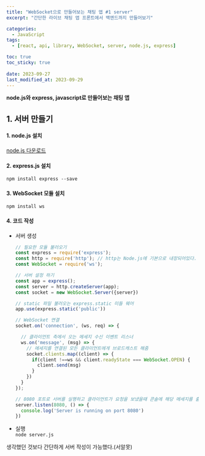 ```yaml
---
title: "WebSocket으로 만들어보는 채팅 앱 #1 server"
excerpt: "간단한 라이브 채팅 앱 프론트에서 백엔드까지 만들어보기"

categories:
  - JavaScript
tags:
  - [react, api, library, WebSocket, server, node.js, express]

toc: true
toc_sticky: true
 
date: 2023-09-27
last_modified_at: 2023-09-29
---
```


**node.js와 express, javascript로 만들어보는 채팅 앱**

## 1. 서버 만들기
#### 1. node.js 설치
  [node.js 다운로드](https://nodejs.org/ko/download)

#### 2. express.js 설치
  `npm install express --save`

#### 3. WebSocket 모듈 설치
  `npm install ws`

#### 4. 코드 작성
- 서버 생성
  ```js
  // 필요한 모듈 불러오기
  const express = require('express');
  const http = require('http'); // http는 Node.js에 기본으로 내장되어있다.
  const WebSocket = require('ws');

  // 서버 설정 하기
  const app = express();
  const server = http.createServer(app);
  const socket = new WebSocket.Server({server})

  // static 파일 불러오는 express.static 미들 웨어
  app.use(express.static('public'))

  // WebSocket 연결
  socket.on('connection', (ws, req) => {

    // 클라이언트 측에서 오는 메세지 수신 이벤트 리스너
    ws.on('message', (msg) => {
      // 메세지를 연결된 모든 클라이언트에게 브로드캐스트 해줌
      socket.clients.map((client) => {
        if(client !==ws && client.readyState === WebSocket.OPEN) {
          client.send(msg)
        }
      })
    }
  });

  // 8080 포트로 서버를 실행하고 클라이언트가 요청을 보냈을때 콘솔에 해당 메세지를 출력한다.
  server.listen(8080, () => {
    console.log('Server is running on port 8080')
  })  
  ```

- 실행     
  `node server.js`

생각했던 것보다 간단하게 서버 작성이 가능했다.(서알못)